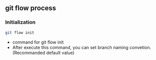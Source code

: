 ## git flow process

### Initialization

```bash
git flow init
```

- command for git flow init
- After execute this command, you can set branch naming convetion.(Recommanded default value)

